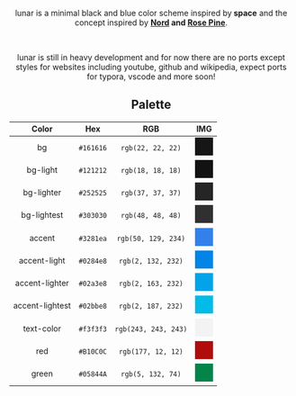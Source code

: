 <p align="center">lunar is a minimal black and blue color scheme inspired by<strong> space</strong> and the concept inspired by <strong><a href="https://nordtheme.com" target="_blank">Nord</a> and <a href="https://github.com/rose-pine" target="_blank">Rose Pine</a></strong>.</p><br>

<p align="center">lunar is still in heavy development and for now there are no ports except styles for websites including youtube, github and wikipedia, expect ports for typora, vscode and more soon!</p>

<h2 align="center">Palette</h1>

| Color             |    Hex    |          RGB          |    IMG     |
| :--------------: | :-------: | :-------------------: | :--------: |
| bg           | `#161616` |   `rgb(22, 22, 22)`   | ![#161616](https://raw.githubusercontent.com/lunar-theme/lunar-theme/main/img/bg.png)|
| bg-light           | `#121212` |   `rgb(18, 18, 18)`   | ![#121212](https://raw.githubusercontent.com/lunar-theme/lunar-theme/main/img/bg-light.png)|
| bg-lighter           | `#252525` |   `rgb(37, 37, 37)`   | ![#252525](https://raw.githubusercontent.com/lunar-theme/lunar-theme/main/img/bg-lighter.png)|
| bg-lightest           | `#303030` |   `rgb(48, 48, 48)`   | ![#303030](https://raw.githubusercontent.com/lunar-theme/lunar-theme/main/img/bg-lightest.png)|
| accent           | `#3281ea` |   `rgb(50, 129, 234)` | ![#3281ea](https://raw.githubusercontent.com/lunar-theme/lunar-theme/main/img/accent.png)|
| accent-light           | `#0284e8` |   `rgb(2, 132, 232)`| ![#0284e8](https://raw.githubusercontent.com/lunar-theme/lunar-theme/main/img/accent-light.png)|
| accent-lighter           | `#02a3e8` |   `rgb(2, 163, 232)`| ![#02a3e](https://raw.githubusercontent.com/lunar-theme/lunar-theme/main/img/accent-lighter.png)|
| accent-lightest           | `#02bbe8` |   `rgb(2, 187, 232)`| ![#02bbe8](https://raw.githubusercontent.com/lunar-theme/lunar-theme/main/img/accent-lightest.png)|
| text-color           | `#f3f3f3` |   `rgb(243, 243, 243)`| ![#f3f3f3](https://raw.githubusercontent.com/lunar-theme/lunar-theme/main/img/text-color.png)|
| red           | `#B10C0C` |   `rgb(177, 12, 12)`| ![#B10C0C](https://raw.githubusercontent.com/lunar-theme/lunar-theme/main/img/red.png)|
| green           | `#05844A` |   `rgb(5, 132, 74)`| ![#05844A](https://raw.githubusercontent.com/lunar-theme/lunar-theme/main/img/green.png)|



